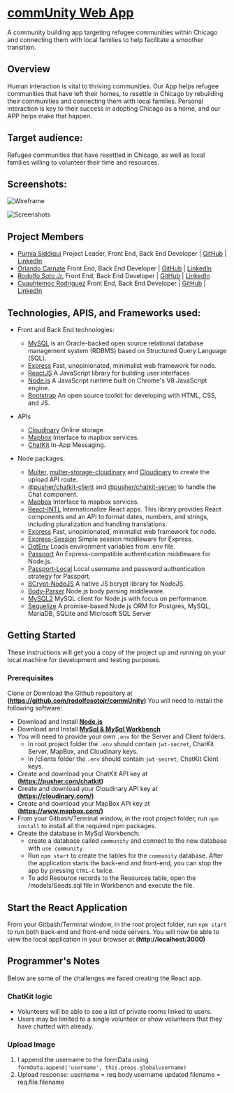 # [comm**Unity** Web App](http://community-chicago.herokuapp.com)
A community building app targeting refugee communities within Chicago and connecting them with local families to help facilitate a smoother transition. 

## Overview
Human interaction is vital to thriving communities. Our App helps refugee communities that have left their homes, to resettle in Chicago by rebuilding their communities and connecting them with local families. Personal interaction is key to their success in adopting Chicago as a home, and our APP helps make that happen.

## Target audience:
Refugee communities that have resettled in Chicago, as well as local families willing to volunteer their time and resources. 

## Screenshots:
![Wireframe](./wireframe.png)

![Screenshots](./readme/mobile-screens-1.jpg)

## Project Members
* [Purnia Siddiqui](https://github.com/Purnia) Project Leader, Front End, Back End Developer | [GitHub](https://github.com/Purnia) | [LinkedIn]()
* [Orlando Carnate](https://github.com/orlandocarnate) Front End, Back End Developer | [GitHub](https://github.com/orlandocarnate) | [LinkedIn]() 
* [Rodolfo Soto Jr.](https://github.com/rodolfosotojr) Front End, Back End Developer | [GitHub](https://github.com/rodolfosotojr) | [LinkedIn]()
* [Cuauhtemoc Rodriguez](https://github.com/Cuauhtemoc) Front End, Back End Developer | [GitHub](https://github.com/Cuauhtemoc) | [LinkedIn]()

## Technologies, APIS, and Frameworks used:
* Front and Back End technologies:
    * [MySQL](https://www.mysql.com/downloads/) is an Oracle-backed open source relational database management system (RDBMS) based on Structured Query Language (SQL).
    * [Express](http://expressjs.com/) Fast, unopinionated, minimalist web framework for node.
    * [ReactJS](https://reactjs.org/) A JavaScript library for building user interfaces
    * [Node.js](https://nodejs.org/en/) A JavaScript runtime built on Chrome's V8 JavaScript engine.
    * [Bootstrap](https://getbootstrap.com/) An open source toolkit for developing with HTML, CSS, and JS. 

* APIs
    * [Cloudinary](https://cloudinary.com/) Online storage.
    * [Mapbox](https://www.mapbox.com/) Interface to mapbox services.
    * [ChatKit](https://pusher.com/chatkit) In-App Messaging.

* Node packages:
    * [Multer](https://www.npmjs.com/package/multer), [multer-storage-cloudinary](https://www.npmjs.com/package/multer-storage-cloudinary) and [Cloudinary](https://www.npmjs.com/package/cloudinary) to create the upload API route.
    * [@pusher/chatkit-client](https://www.npmjs.com/package/@pusher/chatkit-client) and [@pusher/chatkit-server](https://www.npmjs.com/package/@pusher/chatkit-server) to handle the Chat component.
    * [Mapbox](https://www.npmjs.com/package/mapbox) Interface to mapbox services.
    * [React-INTL](https://www.npmjs.com/package/react-intl) Internationalize React apps. This library provides React components and an API to format dates, numbers, and strings, including pluralization and handling translations.
    * [Express](https://www.npmjs.com/package/express) Fast, unopinionated, minimalist web framework for node.
    * [Express-Session](https://www.npmjs.com/package/express-session) Simple session middleware for Express.
    * [DotEnv](https://www.npmjs.com/package/dotenv) Loads environment variables from .env file.
    * [Passport](https://www.npmjs.com/package/passport) An Express-compatible authentication middleware for Node.js.
    * [Passport-Local](https://www.npmjs.com/package/passport-local) Local username and password authentication strategy for Passport.
    * [BCrypt-NodeJS](https://www.npmjs.com/package/bcrypt-nodejs) A native JS bcrypt library for NodeJS.
    * [Body-Parser](https://www.npmjs.com/package/body-parser) Node.js body parsing middleware.
    * [MySQL2](https://www.npmjs.com/package/mysql2) MySQL client for Node.js with focus on performance. 
    * [Sequelize](https://www.npmjs.com/package/sequelize) A promise-based Node.js ORM for Postgres, MySQL, MariaDB, SQLite and Microsoft SQL Server

## Getting Started
These instructions will get you a copy of the project up and running on your local machine for development and testing purposes. 

### Prerequisites
Clone or Download the Github repository at **(https://github.com/rodolfosotojr/commUnity)**
You will need to install the following software:
* Download and Install **[Node.js](https://nodejs.org/en/)**
* Download and Install **[MySql & MySql Workbench](https://www.mysql.com/downloads/)**
* You will need to provide your own `.env` for the Server and Client folders.
    * In root project folder the `.env` should contain `jwt-secret`, ChatKit Server, MapBox, and Cloudinary keys.
    * In /clients folder the `.env` should contain `jwt-secret`, ChatKit Cient keys.
* Create and download your ChatKit API key at **(https://pusher.com/chatkit)**
* Create and download your Cloudinary API key at **(https://cloudinary.com/)**
* Create and download your MapBox API key at **(https://www.mapbox.com/)**
* From your Gitbash/Terminal window, in the root project folder, run `npm install` to install all the required npm packages.
* Create the database in MySql Workbench: 
    * create a database called `community` and connect to the new database with `use community`
    * Run `npm start` to create the tables for the `community` database. After the application starts the back-end and front-end, you can stop the app by pressing `CTRL-C` twice.
    * To add Resource records to the Resources table, open the /models/Seeds.sql file in Workbench and execute the file.    

## Start the React Application
From your Gitbash/Terminal window, in the root project folder, run `npm start` to run both back-end and front-end node servers. You will now be able to view the local application in your browser at **(http://localhost:3000)**

## Programmer's Notes
Below are some of the challenges we faced creating the React app.

### ChatKit logic
* Volunteers will be able to see a list of private rooms linked to users.
* Users may be limited to a single volunteer or show volunteers that they have chatted with already.

### Upload Image
1. I append the username to the formData using `formData.append('username', this.props.globalusername)`
2. Upload response:
username = req.body.username
updated filename = req.file.filename